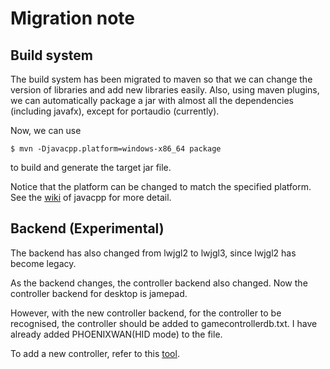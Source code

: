 # Migration note

## Build system

The build system has been migrated to maven so that we can change the version of libraries and add new libraries easily.
Also, using maven plugins, we can automatically package a jar with almost all the dependencies (including javafx),
except for portaudio (currently).

Now, we can use

```shell
$ mvn -Djavacpp.platform=windows-x86_64 package
```

to build and generate the target jar file.

Notice that the platform can be changed to match the specified platform. See
the [wiki](https://github.com/bytedeco/javacpp-presets/wiki/Reducing-the-Number-of-Dependencies) of javacpp for more
detail.

## Backend (Experimental)

The backend has also changed from lwjgl2 to lwjgl3, since lwjgl2 has become legacy.

As the backend changes, the controller backend also changed. Now the controller backend for desktop is jamepad.

However, with the new controller backend, for the controller to be recognised, the controller should be added to
gamecontrollerdb.txt. I have already added PHOENIXWAN(HID mode) to the file.

To add a new controller, refer to this [tool](https://www.generalarcade.com/gamepadtool/).